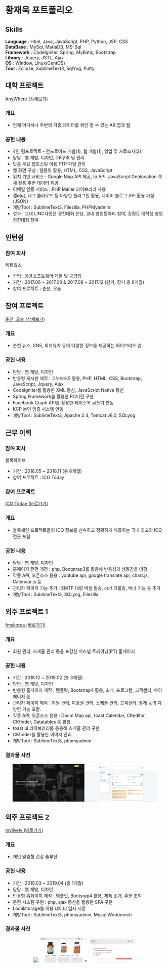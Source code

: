 # 황재욱 포트폴리오
## Skills
**Language** : Html, Java, JavaScript, PHP, Python, JSP, CSS<br>
**DataBase** : MySql, MariaDB, MS-Sql<br>
**Framework** : CodeIgniter, Spring, MyBatis, Bootstrap<br>
**Library** : Jquery, JSTL, Ajax<br>
**OS** : Window, Linux(CentOS)<br>
**Tool** : Eclipse, SublimeText3, SqlYog, Putty<br>

## 대학 프로젝트
[AnyWhere (상세보기)](https://github.com/wsju0857/Anywhere.git)
### 개요
+ 언제 어디서나 주변의 각종 데이터를 확인 할 수 있는 AR 앱과 웹.
### 공헌 내용
+ 4인 팀프로젝트 - 안드로이드 개발(1), 웹 개발(1), 영업 및 자료조사(2)
+ 담당 : 웹 개발, 디자인, DB구축 및 관리
+ 닷홈 무료 웹호스팅 이용 FTP 파일 관리
+ 웹 화면 구성 : 템플릿 활용, HTML, CSS, JavaScript
+ 위치 기반 서비스 : Google Map API 제공, Ip API, JavaScript Geolocation 객체 활용 주변 데이터 제공
+ 이메일 인증 서비스 : PHP Mailer 라이브러리 사용
+ 갤러리, 태그 클라우드 등 다양한 플러그인 활용, 네이버 블로그 API 활용 파싱(JSON)
+ 개발Tool : SublimeText3, Filezilla, PHPMyadmin
+ 성과 : 교내 LINC사업단 경진대회 은상, 교내 창업동아리 참여, 강원도 대학생 창업 경진대회 참여

## 인턴쉽
### 참여 회사
렉트웍스
+ 산업 : 응용소프트웨어 개발 및 공급업
+ 기간 : 2017.06 ~ 2017.08 & 2017.08 ~ 2017.12 (단기, 장기 총 6개월)
+ 참여 프로젝트 : 춘천, 오늘

## 참여 프로젝트
[춘천, 오늘 (상세보기)](https://github.com/wsju0857/ChunCheon-Today.git)
### 개요
+ 춘천 뉴스, SNS, 최저유가 등의 다양한 정보를 제공하는 하이브리드 앱.
### 공헌 내용
+ 담당 : 웹 개발, 디자인
+ 반응형 게시판 제작 : 그누보드5 활용, PHP, HTML, CSS, Bootstrap, JavaScript, Jquery, Ajax
+ CodeIgniter를 활용한 XML 통신, JavaScript Native 통신
+ Spring Framework을 활용한 PC버전 구현
+ Facebook Graph API를 활용한 페이스북 글쓰기 연동
+ KCP 본인 인증 시스템 연동
+ 개발Tool : SublimeText3, Apache 2.4, Tomcat v8.0, SQLyog

## 근무 이력
### 참여 회사
블록하이브
+ 기간 : 2018.05 ~ 2018.11 (총 6개월)
+ 참여 프로젝트 : ICO Today

### 참여 프로젝트
[ICO Today (바로가기)](http://icotoday.com)
### 개요
+ 블록체인 프로젝트들의 ICO 정보를 신속하고 정확하게 제공하는 국내 최고의 ICO 전문 포털
### 공헌 내용
+ 담당 : 웹 개발, 디자인
+ 홈페이지 전면 개편 : php, Bootstrap3를 활용해 반응성과 생동감을 더함.
+ 각종 API, 오픈소스 응용 : youtube api, google translate api, chart.js, Calendar.js 등
+ 관리자 페이지 기능 추가 : SMTP 대량 메일 발송, curl 크롤링, 배너 기능 등 추가
+ 개발Tool : SublimeText3, SQLyog, Filezilla

## 외주 프로젝트 1
[fmskorea (바로가기)](http://fmskorea.net)
### 개요
+ 회원 관리, 스케줄 관리 등을 포함한 퍼스널 트레이닝(PT) 홈페이지
### 공헌 내용
+ 기간 : 2018.12 ~ 2019.02 (총 3개월)
+ 담당 : 웹 개발, 디자인
+ 반응형 홈페이지 제작 : 템플릿, Bootstrap4 활용, 소개, 프로그램, 고객센터, 마이페이지 등
+ 관리자 페이지 제작 : 회원 관리, 이용권 관리, 스케줄 관리, 고객센터, 통계 등의 다양한 기능 포함.
+ 각종 API, 오픈소스 응용 : Daum Map api, toast Calendar, CKeditor, CKfinder, Datatables 등 활용
+ toast ui 라이브러리를 응용해 스케줄 관리 구현
+ CKfinder를 활용한 이미지 관리
+ 개발Tool : SublimeText3, phpmyadmin
### 결과물 사진
<div align="center">
<img src="img/fmskorea/main.png" width="45%">&nbsp;<img src="img/fmskorea/admin.png" width="45%">
</div>

## 외주 프로젝트 2
[mylively (바로가기)](http://mylively.co)
### 개요
+ 개인 맞춤형 건강 솔루션
### 공헌 내용
+ 기간 : 2019.03 ~ 2019.04 (총 1개월)
+ 담당 : 웹 개발, 디자인
+ 반응형 홈페이지 제작 : 템플릿, Bootsrap4 활용, 제품 소개, 주문 조회
+ 문진 시스템 구현 : php, ajax 통신을 활용한 SPA 구현
+ Localstorage를 이용 데이터 임시 저장
+ 개발Tool : SublimeText3, phpmyadmin, Mysql Workbench
### 결과물 사진
<div align="center">
<img src="img/lively/main.png" width="30%">&nbsp;<img src="img/lively/product.png" width="30%">&nbsp;<img src="img/lively/survey.png" width="30%">
</div>


